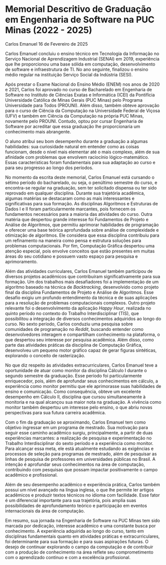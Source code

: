 # Memorial Descritivo de Graduação em Engenharia de Software na PUC Minas (2022 - 2025)

Carlos Emanuel
16 de Fevereiro de 2025

Carlos Emanuel concluiu o ensino técnico em Tecnologia da Informação no Serviço Nacional de Aprendizagem Industrial (SENAI) em 2019, experiência que lhe proporcionou uma base sólida em computação, desenvolvimento de software e infraestrutura de TI. No ano seguinte, finalizou o ensino médio regular na instituição Serviço Social da Indústria (SESI).

Após prestar o Exame Nacional do Ensino Médio (ENEM) nos anos de 2020 e 2021, Carlos foi aprovado no curso de Bacharelado em Engenharia de Software no Instituto de Ciências Exatas e Informática (ICEI) da Pontifícia Universidade Católica de Minas Gerais (PUC Minas) pelo Programa Universidade para Todos (PROUNI). Além disso, também obteve aprovação para o curso de Ciência da Computação na Universidade Federal de Viçosa (UFV) e também em Ciência da Computação na própria PUC Minas, novamente pelo PROUNI. Contudo, optou por cursar Engenharia de Software por acreditar que essa graduação lhe proporcionaria um conhecimento mais abrangente.

O aluno atribui seu bom desempenho durante a graduação a algumas habilidades: sua curiosidade natural em entender como as coisas funcionam, desde o nível mais elementar até o mais complexo, além de sua afinidade com problemas que envolvem raciocínio lógico-matemático. Essas características foram fundamentais para sua adaptação ao curso e para seu progresso ao longo dos períodos.

No momento da escrita deste memorial, Carlos Emanuel está cursando o sétimo período do bacharelado, ou seja, o penúltimo semestre do curso, e encontra-se regular na graduação, sem ter solicitado dispensa ou ter sido reprovado em qualquer disciplina. Durante sua trajetória acadêmica, algumas matérias se destacaram como as mais interessantes e significativas para sua formação. As disciplinas Algoritmos e Estruturas de Dados I e II foram particularmente marcantes, pois fornecem os fundamentos necessários para a maioria das atividades do curso. Outra matéria que despertou grande interesse foi Fundamentos de Projeto e Análise de Algoritmos, que permitiu aprimorar habilidades de programação e oferecer uma base teórica aprofundada sobre análise de complexidade e otimização de algoritmos. Ele considera que essa disciplina contribuiu para um refinamento na maneira como pensa e estrutura soluções para problemas computacionais. Por fim, Computação Gráfica despertou uma atenção especial, pois envolve conceitos que estão presentes em muitas áreas do seu cotidiano e possuem vasto espaço para pesquisa e aprimoramento.

Além das atividades curriculares, Carlos Emanuel também participou de diversos projetos acadêmicos que contribuíram significativamente para sua formação. Um dos trabalhos mais desafiadores foi a implementação de um algoritmo baseado na técnica de *Backtracking*, desenvolvido como projeto final da disciplina Fundamentos de Projeto e Análise de Algoritmos. Esse desafio exigiu um profundo entendimento da técnica e de suas aplicações para a resolução de problemas computacionais complexos. Outro projeto relevante foi o desenvolvimento da aplicação *Happy Hour*, realizada no quinto período no contexto do Trabalho Interdisciplinar (TIS), que possibilitou a integração de diversos conhecimentos adquiridos ao longo do curso. No sexto período, Carlos conduziu uma pesquisa sobre comunidades de programação no *Reddit*, buscando entender como desenvolvedores interagem e compartilham conhecimento na plataforma, o que despertou seu interesse por pesquisa acadêmica. Além disso, como parte das atividades práticas da disciplina de Computação Gráfica, desenvolveu um pequeno motor gráfico capaz de gerar figuras sintéticas, explorando o conceito de rasterização.

No que diz respeito às atividades extracurriculares, Carlos Emanuel teve a oportunidade de atuar como monitor da disciplina Cálculo I durante o segundo semestre da graduação. Esse período foi particularmente enriquecedor, pois, além de aprofundar seus conhecimentos em cálculo, a experiência como monitor permitiu que ele aprimorasse suas habilidades de ensino e comunicação. Como consequência, obteve um excelente desempenho em Cálculo II, disciplina que cursou simultaneamente à monitoria e na qual alcançou sua maior nota na graduação. A vivência como monitor também despertou um interesse pelo ensino, o que abriu novas perspectivas para sua futura carreira acadêmica.

Com o fim da graduação se aproximando, Carlos Emanuel tem como objetivo ingressar em um programa de mestrado. Sua motivação para seguir esse caminho acadêmico surgiu, principalmente, a partir de duas experiências marcantes: a realização de pesquisa e experimentação no Trabalho Interdisciplinar do sexto período e a experiência como monitor. Para alcançar essa meta, ele está atualmente estudando as exigências e processos de seleção para programas de mestrado, além de pesquisar as linhas de pesquisa de professores em universidades públicas no Brasil. A intenção é aprofundar seus conhecimentos na área de computação, contribuindo com pesquisas que possam impactar positivamente o campo acadêmico e profissional.

Além de seu desempenho acadêmico e experiência prática, Carlos também possui um nível avançado na língua inglesa, o que lhe permite ler artigos acadêmicos e produzir textos técnicos no idioma com facilidade. Esse fator é um diferencial importante para sua trajetória, pois amplia suas possibilidades de aprofundamento teórico e participação em eventos internacionais da área de computação.

Em resumo, sua jornada na Engenharia de Software na PUC Minas tem sido marcada por dedicação, interesse acadêmico e uma constante busca por conhecimento. A experiência adquirida ao longo do curso, tanto em disciplinas fundamentais quanto em atividades práticas e extracurriculares, foi determinante para sua formação e para suas aspirações futuras. O desejo de continuar explorando o campo da computação e de contribuir com a produção de conhecimento na área reflete seu comprometimento com o aprendizado contínuo e com a excelência profissional.

